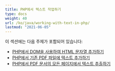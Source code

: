 ```yaml
---
title: PHP에서 텍스트 작업하기
type: docs
weight: 40
url: /ko/java/working-with-text-in-php/
lastmod: "2021-06-05"
---
```


이 섹션에는 다음 주제가 포함되어 있습니다:

- [PHP에서 DOM을 사용하여 HTML 문자열 추가하기](/pdf/ko/java/add-html-string-using-dom-in-php/)
- [PHP에서 기존 PDF 파일에 텍스트 추가하기](/pdf/ko/java/add-text-to-an-existing-pdf-file-in-php/)
- [PHP에서 PDF 문서의 모든 페이지에서 텍스트 추출하기](/pdf/ko/java/extract-text-from-all-the-pages-of-a-pdf-document-in-php/)